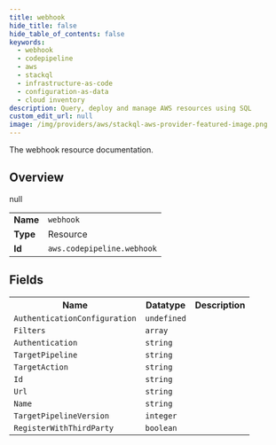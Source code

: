 ```yaml
---
title: webhook
hide_title: false
hide_table_of_contents: false
keywords:
  - webhook
  - codepipeline
  - aws
  - stackql
  - infrastructure-as-code
  - configuration-as-data
  - cloud inventory
description: Query, deploy and manage AWS resources using SQL
custom_edit_url: null
image: /img/providers/aws/stackql-aws-provider-featured-image.png
---
```

The webhook resource documentation.

## Overview
<table><tbody>
<tr><td><b>Name</b></td><td><code>webhook</code></td></tr>
<tr><td><b>Type</b></td><td>Resource</td></tr>
null
<tr><td><b>Id</b></td><td><code>aws.codepipeline.webhook</code></td></tr>
</tbody></table>

## Fields
<table><tbody>
<tr><th>Name</th><th>Datatype</th><th>Description</th></tr>
<tr><td><code>AuthenticationConfiguration</code></td><td><code>undefined</code></td><td></td></tr><tr><td><code>Filters</code></td><td><code>array</code></td><td></td></tr><tr><td><code>Authentication</code></td><td><code>string</code></td><td></td></tr><tr><td><code>TargetPipeline</code></td><td><code>string</code></td><td></td></tr><tr><td><code>TargetAction</code></td><td><code>string</code></td><td></td></tr><tr><td><code>Id</code></td><td><code>string</code></td><td></td></tr><tr><td><code>Url</code></td><td><code>string</code></td><td></td></tr><tr><td><code>Name</code></td><td><code>string</code></td><td></td></tr><tr><td><code>TargetPipelineVersion</code></td><td><code>integer</code></td><td></td></tr><tr><td><code>RegisterWithThirdParty</code></td><td><code>boolean</code></td><td></td></tr>
</tbody></table>